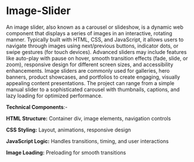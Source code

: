 # Image-Slider
An image slider, also known as a carousel or slideshow, is a dynamic web component that displays a series of images in an interactive, rotating manner. Typically built with HTML, CSS, and JavaScript, it allows users to navigate through images using next/previous buttons, indicator dots, or swipe gestures (for touch devices). Advanced sliders may include features like auto-play with pause on hover, smooth transition effects (fade, slide, or zoom), responsive design for different screen sizes, and accessibility enhancements. Image sliders are commonly used for galleries, hero banners, product showcases, and portfolios to create engaging, visually appealing content presentations. The project can range from a simple manual slider to a sophisticated carousel with thumbnails, captions, and lazy loading for optimized performance.

**Technical Components**:-

**HTML Structure:** Container div, image elements, navigation controls

**CSS Styling:** Layout, animations, responsive design

**JavaScript Logic:** Handles transitions, timing, and user interactions

**Image Loading:** Preloading for smooth transitions
